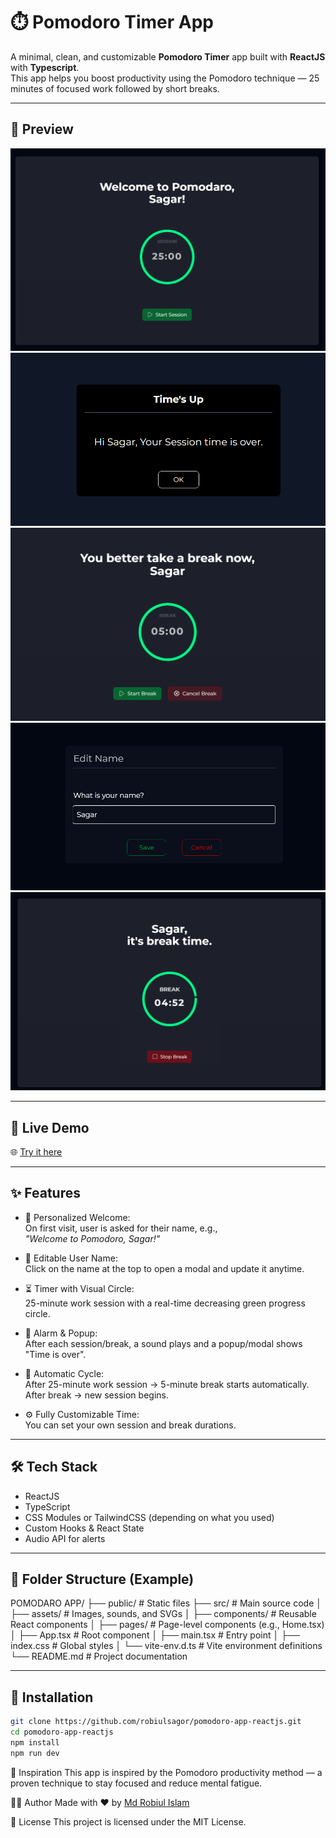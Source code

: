 # ⏱️ Pomodoro Timer App

A minimal, clean, and customizable **Pomodoro Timer** app built with **ReactJS** with **Typescript**.  
This app helps you boost productivity using the Pomodoro technique — 25 minutes of focused work followed by short breaks.

---

## 📸 Preview
![Timer](./public/screenshots/timer.png)
![Time Up](./public/screenshots/time_up.png)
![After Session Time](./public/screenshots/after_session_time.png)
![Edit Name Modal](./public/screenshots/edit_name_modal.png)
![Break Time](./public/screenshots/break_time.png)

---

## 🚀 Live Demo

🌐 [Try it here](https://pomodoro-app-reactjs.vercel.app/)

---

## ✨ Features

- 👤 Personalized Welcome:  
  On first visit, user is asked for their name, e.g.,  
  _"Welcome to Pomodoro, Sagar!"_

- 📝 Editable User Name:  
  Click on the name at the top to open a modal and update it anytime.

- ⏳ Timer with Visual Circle:  
  25-minute work session with a real-time decreasing green progress circle.

- 🔔 Alarm & Popup:  
  After each session/break, a sound plays and a popup/modal shows "Time is over".

- 🔁 Automatic Cycle:  
  After 25-minute work session → 5-minute break starts automatically.  
  After break → new session begins.

- ⚙️ Fully Customizable Time:  
  You can set your own session and break durations.

---

## 🛠️ Tech Stack

- ReactJS  
- TypeScript  
- CSS Modules or TailwindCSS (depending on what you used)  
- Custom Hooks & React State  
- Audio API for alerts

---

## 📂 Folder Structure (Example)

POMODARO APP/
├── public/               # Static files
├── src/                  # Main source code
│   ├── assets/           # Images, sounds, and SVGs
│   ├── components/       # Reusable React components
│   ├── pages/            # Page-level components (e.g., Home.tsx)
│   ├── App.tsx           # Root component
│   ├── main.tsx          # Entry point
│   ├── index.css         # Global styles
│   └── vite-env.d.ts     # Vite environment definitions
└── README.md             # Project documentation


---

## 🔧 Installation

```bash
git clone https://github.com/robiulsagor/pomodoro-app-reactjs.git
cd pomodoro-app-reactjs
npm install
npm run dev
```

🧠 Inspiration
This app is inspired by the Pomodoro productivity method — a proven technique to stay focused and reduce mental fatigue.

🧑‍💻 Author
Made with ❤️ by [Md Robiul Islam](https://robiulportfolio.vercel.app)

📜 License
This project is licensed under the MIT License.
